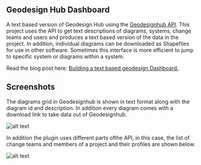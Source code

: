 ## Geodesign Hub Dashboard 
A text based version of Geodesign Hub using the [Geodesignhub API](http://www.geodesignsupport.com/section/api/). This project uses the API to get text descriptions of diagrams, systems, change teams and users and produces a text based version of the data in the project. 
In addition, individual diagrams can be downloaded as Shapefiles for use in other software. Sometimes this interface is more efficient to jump to specific system or diagrams within a system. 

Read the blog post here: [Building a text based geodesign Dashboard.](https://hrishikeshballal.net/2016/05/31/a-text-based-geodesign-dashboard/)


## Screenshots 
The diagrams grid in Geodesignhub is shown in text format along with the diagram id and description. In addition every diagram comes with a download link to take data out of Geodesignhub.

![alt text][logo]

[logo]: https://i.imgur.com/QiI6REO.png "Minimal Geodesign Hub"

In addition the plugin uses different parts ofthe API, in this case, the list of change teams and members of a project and their profiles are shown below. 

![alt text][cteam]

[cteam]: https://i.imgur.com/phlHTLb.png "Minimal Geodesign Hub"



